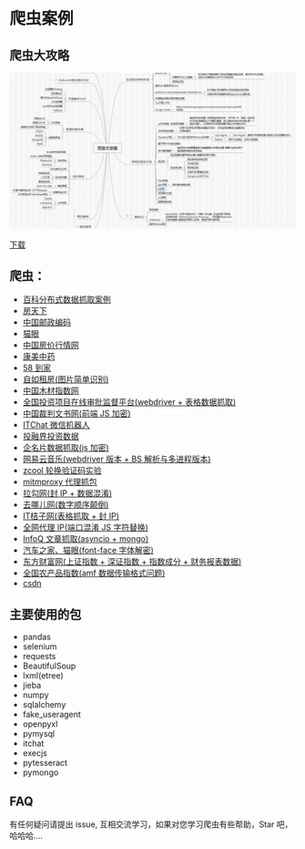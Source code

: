 # 爬虫案例

## 爬虫大攻略

![spider](image/SpiderSummary.png)

[下载](image/爬虫大攻略.xmind)

## 爬虫：

- [百科分布式数据抓取案例](BaikeDistributeSpider)
- [房天下](HouseWorldNewHouse)
- [中国邮政编码](ZipCode)
- [猫眼](maoyan)
- [中国房价行情网](ChinaHousePrice)
- [康美中药](kangmeizhongyao)
- [58 到家](58daojia)
- [自如租房(图片简单识别)](ziru)
- [中国木材指数网](yuzhuprice)
- [全国投资项目在线审批监督平台(webdriver + 表格数据抓取)](wwwtzxmgovcn)
- [中国裁判文书网(前端 JS 加密)](wenshu)
- [ITChat 微信机器人](wechartrobot)
- [投融界投资数据](tourongzi)
- [企名片数据抓取(js 加密)](qimingpian)
- [网易云音乐(webdriver 版本 + BS 解析与多进程版本)](NeteaseCloudMusic)
- [zcool 轮换验证码实验](zcool)
- [mitmproxy 代理抓包](mitmproxyspider)
- [拉勾网(封 IP + 数据混淆)](lagou)
- [去哪儿网(数字顺序颠倒)](selenium+qunaerwang)
- [IT桔子网(表格抓取 + 封 IP)](ITOrange)
- [全网代理 IP(端口混淆 JS 字符替换)](IP)
- [InfoQ 文章抓取(asyncio + mongo)](InfoQ)
- [汽车之家、猫眼(font-face 字体解密)](fontfaceDecrypt)
- [东方财富网(上证指数 + 深证指数 + 指数成分 + 财务报表数据)](EastWealthWebsite)
- [全国农产品指数(amf 数据传输格式问题)](agriculture)
- [csdn](csdn)

## 主要使用的包

- pandas
- selenium
- requests
- BeautifulSoup
- lxml(etree)
- jieba
- numpy
- sqlalchemy
- fake_useragent
- openpyxl
- pymysql
- itchat
- execjs
- pytesseract
- pymongo


## FAQ

有任何疑问请提出 issue, 互相交流学习，如果对您学习爬虫有些帮助，Star 吧，哈哈哈....

